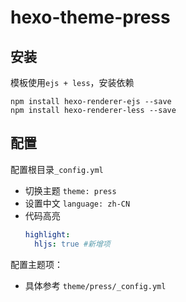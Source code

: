 # hexo-theme-press

## 安装

模板使用`ejs + less`，安装依赖

```
npm install hexo-renderer-ejs --save
npm install hexo-renderer-less --save
```

## 配置

配置根目录`_config.yml`

- 切换主题 `theme: press`
- 设置中文 `language: zh-CN`
- 代码高亮
  ```yml
  highlight:
    hljs: true #新增项
  ```

配置主题项：

- 具体参考 `theme/press/_config.yml`
